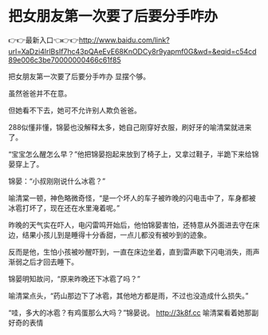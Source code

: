 # 把女朋友第一次要了后要分手咋办

👉👉最新入口👈👉👉http://www.baidu.com/link?url=XaDzi4lrlBsIf7hc43pQAeEvE68KnODCy8r9yapmf0G&wd=&eqid=c54cd89e006c3be70000000466c61f85

把女朋友第一次要了后要分手咋办
显摆个够。

虽然爸爸并不在意。

但她看不下去，她可不允许别人欺负爸爸。

288似懂非懂，锦晏也没解释太多，她自己刚穿好衣服，刷好牙的喻清棠就进来了。

“宝宝怎么醒怎么早？”他把锦晏抱起来放到了椅子上，又拿过鞋子，半跪下来给锦晏穿上了。

锦晏：“小叔刚刚说什么冰雹？”

喻清棠一顿，神色略微奇怪，“是一个坏人的车子被昨晚的闪电击中了，车身都被冰雹打坏了，现在还在水里淹着呢。”

昨晚的天气实在吓人，电闪雷鸣开始后，他怕锦晏害怕，还特意从外面进去守在床边，结果小孩儿到是睡得十分香甜，一点儿都没有被吵到的迹象。

反而是他，生怕小孩被吵醒吓到，一直在床边坐着，直到雷声歇下闪电消失，雨声渐弱之后才回去睡下。

锦晏明知故问，“原来昨晚还下冰雹了吗？”

喻清棠点头，“药山那边下了冰雹，其他地方都是雨，不过也没造成什么损失。”

“哇，多大的冰雹？有鸡蛋那么大吗？”锦晏说。
http://3k8f.cc
喻清棠看着她那副好奇的表情
